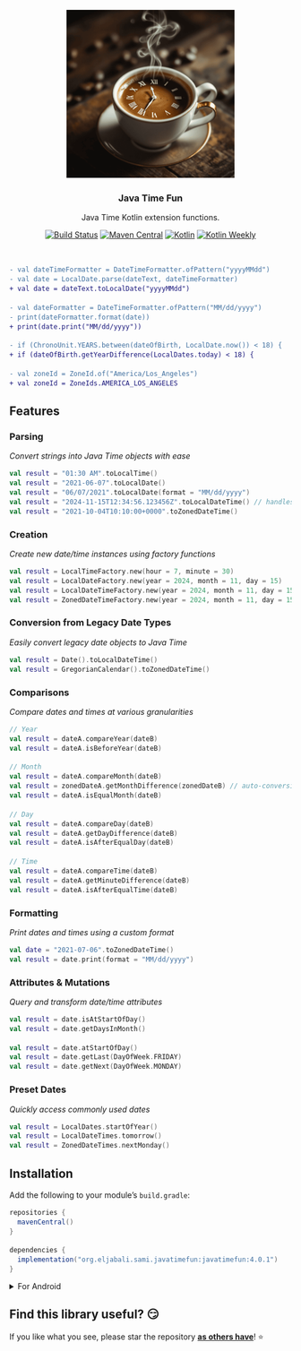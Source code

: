<p align="center" >
   <img src="screenshots/logo.png" width=300px alt="SwiftDate" title="SwiftDate">
 </p>
 
<h3 align="center"><strong>Java Time Fun</strong></h3>
<p align="center">Java Time Kotlin extension functions.</p>
<p align="center">
  <a href="https://github.com/seljabali/java-time-fun/actions?query=branch%3Amain"><img alt="Build Status" src="https://github.com/seljabali/java-time-fun/actions/workflows/main.yml/badge.svg"/></a> 
  <a href="https://repo1.maven.org/maven2/org/eljabali/sami/javatimefun/javatimefun/"><img alt="Maven Central" src="https://img.shields.io/maven-metadata/v?metadataUrl=https%3A%2F%2Frepo1.maven.org%2Fmaven2%2Forg%2Feljabali%2Fsami%2Fjavatimefun%2Fjavatimefun%2Fmaven-metadata.xml"/></a> 
  <a href="https://kotlinlang.org"><img alt="Kotlin" src="https://img.shields.io/badge/Kotlin-2.1.21-orange.svg?style=flat&logo=kotlin"/></a>
  <a href="https://mailchi.mp/kotlinweekly/kotlin-weekly-396"><img alt="Kotlin Weekly" src="https://skydoves.github.io/badges/kotlin-weekly.svg"/></a>
</p> <br>

```diff
- val dateTimeFormatter = DateTimeFormatter.ofPattern("yyyyMMdd")
- val date = LocalDate.parse(dateText, dateTimeFormatter)
+ val date = dateText.toLocalDate("yyyyMMdd")

- val dateFormatter = DateTimeFormatter.ofPattern("MM/dd/yyyy")
- print(dateFormatter.format(date))
+ print(date.print("MM/dd/yyyy"))

- if (ChronoUnit.YEARS.between(dateOfBirth, LocalDate.now()) < 18) {
+ if (dateOfBirth.getYearDifference(LocalDates.today) < 18) {

- val zoneId = ZoneId.of("America/Los_Angeles")
+ val zoneId = ZoneIds.AMERICA_LOS_ANGELES
```

## Features
### Parsing
_Convert strings into Java Time objects with ease_
```kotlin
val result = "01:30 AM".toLocalTime()
val result = "2021-06-07".toLocalDate()
val result = "06/07/2021".toLocalDate(format = "MM/dd/yyyy")
val result = "2024-11-15T12:34:56.123456Z".toLocalDateTime() // handles fractional seconds that Java Time doesn't
val result = "2021-10-04T10:10:00+0000".toZonedDateTime()
```
### Creation
_Create new date/time instances using factory functions_
```kotlin
val result = LocalTimeFactory.new(hour = 7, minute = 30)
val result = LocalDateFactory.new(year = 2024, month = 11, day = 15)
val result = LocalDateTimeFactory.new(year = 2024, month = 11, day = 15)
val result = ZonedDateTimeFactory.new(year = 2024, month = 11, day = 15, zoneId = ZoneIds.AMERICA_LOS_ANGELES)
```

### Conversion from Legacy Date Types
_Easily convert legacy date objects to Java Time_
```kotlin
val result = Date().toLocalDateTime()
val result = GregorianCalendar().toZonedDateTime()
```

### Comparisons
_Compare dates and times at various granularities_
```kotlin
// Year
val result = dateA.compareYear(dateB)
val result = dateA.isBeforeYear(dateB)

// Month
val result = dateA.compareMonth(dateB)
val result = zonedDateA.getMonthDifference(zonedDateB) // auto-conversion to same time zone for expected results
val result = dateA.isEqualMonth(dateB)

// Day
val result = dateA.compareDay(dateB)
val result = dateA.getDayDifference(dateB)
val result = dateA.isAfterEqualDay(dateB)

// Time
val result = dateA.compareTime(dateB)
val result = dateA.getMinuteDifference(dateB)
val result = dateA.isAfterEqualTime(dateB)
```

### Formatting
_Print dates and times using a custom format_
```kotlin
val date = "2021-07-06".toZonedDateTime()
val result = date.print(format = "MM/dd/yyyy")
```

### Attributes & Mutations
_Query and transform date/time attributes_
```kotlin
val result = date.isAtStartOfDay()
val result = date.getDaysInMonth()

val result = date.atStartOfDay()
val result = date.getLast(DayOfWeek.FRIDAY)
val result = date.getNext(DayOfWeek.MONDAY)
```

### Preset Dates
_Quickly access commonly used dates_
```kotlin
val result = LocalDates.startOfYear()
val result = LocalDateTimes.tomorrow()
val result = ZonedDateTimes.nextMonday()
```

## Installation
Add the following to your module’s `build.gradle`:
```gradle
repositories {
  mavenCentral()
}

dependencies {
  implementation("org.eljabali.sami.javatimefun:javatimefun:4.0.1")
}  
```

<details>
<summary>For Android</summary>

In addition to the above, you need to desugar your module:
- Ensure you're using [Gradle Plugin](https://developer.android.com/studio/releases/gradle-plugin#updating-plugin) 4.0.0+.
- Update module `build.gradle`:
```gradle
android {
    defaultConfig {
        // Required when setting minSdkVersion to 20 or lower
        multiDexEnabled true
    }

    compileOptions {
        // Flag to enable support for the new language APIs
        coreLibraryDesugaringEnabled true
        // Sets Java compatibility to Java 8
        sourceCompatibility JavaVersion.VERSION_1_8
        targetCompatibility JavaVersion.VERSION_1_8
    }
}

dependencies {
    coreLibraryDesugaring 'com.android.tools:desugar_jdk_libs:1.1.5'
}
```
For more information on Android desugaring click [here](https://developer.android.com/studio/write/java8-support#library-desugaring).

</details>

## Find this library useful? 😏
If you like what you see, please star the repository __[as others have](https://github.com/seljabali/java-time-fun/stargazers)__! ⭐️ <br>
